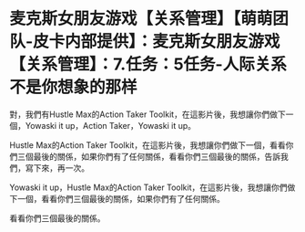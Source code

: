# 麦克斯女朋友游戏【关系管理】【萌萌团队-皮卡内部提供】：麦克斯女朋友游戏【关系管理】：7.任务：5任务-人际关系不是你想象的那样

對，我們有Hustle Max的Action Taker Toolkit，在這影片後，我想讓你們做下一個，Yowaski it up，Action Taker，Yowaski it up。

Hustle Max的Action Taker Toolkit，在這影片後，我想讓你們做下一個，看看你們三個最後的關係，如果你們有了任何關係，看看你們三個最後的關係，告訴我們，寫下來，再一次。

Yowaski it up，Hustle Max的Action Taker Toolkit，在這影片後，我想讓你們做下一個，看看你們三個最後的關係，如果你們有了任何關係。

看看你們三個最後的關係。